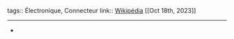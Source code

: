 tags:: Électronique, Connecteur
link:: [Wikipédia](https://fr.m.wikipedia.org/wiki/Connecteur_DIN) 
[[Oct 18th, 2023]]
***

-